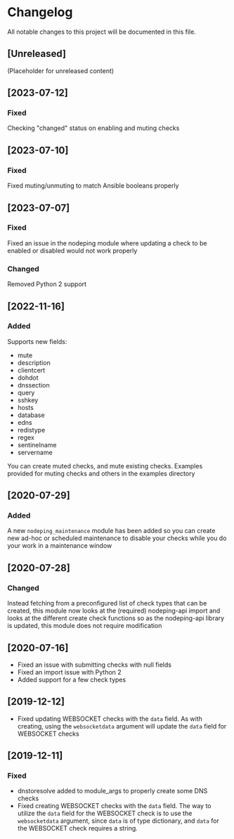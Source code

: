 # Changelog

All notable changes to this project will be documented in this file.

## [Unreleased]
(Placeholder for unreleased content)

## [2023-07-12]

### Fixed

Checking "changed" status on enabling and muting checks

## [2023-07-10]

### Fixed

Fixed muting/unmuting to match Ansible booleans properly

## [2023-07-07]

### Fixed

Fixed an issue in the nodeping module where updating a check to be enabled or disabled
would not work properly

### Changed

Removed Python 2 support

## [2022-11-16]

### Added

Supports new fields:

* mute
* description
* clientcert
* dohdot
* dnssection
* query
* sshkey
* hosts
* database
* edns
* redistype
* regex
* sentinelname
* servername

You can create muted checks, and mute existing checks. Examples provided for muting checks
and others in the examples directory

## [2020-07-29]

### Added

A new `nodeping_maintenance` module has been added so you can create new ad-hoc or scheduled
maintenance to disable your checks while you do your work in a maintenance window

## [2020-07-28]

### Changed

Instead fetching from a preconfigured list of check types that can be created, this module now looks at the (required) nodeping-api import and looks at
the different create check functions so as the nodeping-api library is updated, this module does not require modification

## [2020-07-16]
- Fixed an issue with submitting checks with null fields
- Fixed an import issue with Python 2
- Added support for a few check types

## [2019-12-12]
- Fixed updating WEBSOCKET checks with the `data` field. As with creating, using the `websocketdata` argument will update the `data` field for WEBSOCKET checks


## [2019-12-11]

### Fixed
- dnstoresolve added to module_args to properly create some DNS checks
- Fixed creating WEBSOCKET checks with the `data` field. The way to utilize the `data` field for the WEBSOCKET check is to use the `websocketdata` argument, since `data` is of type dictionary, and `data` for the WEBSOCKET check requires a string.
